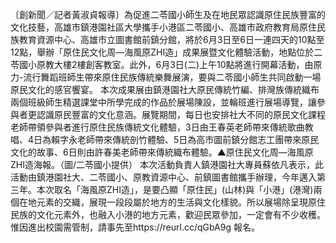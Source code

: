 〔創新聞／記者黃淑貞報導〕為促進二苓國小師生及在地民眾認識原住民族豐富的文化技藝，高雄市鎮港園社區大學攜手小港區二苓國小、高雄市政府教育局原住民族教育資源中心、高雄市立圖書館前鎮分館，將於6月3日至6日一連四天的10點至12點，舉辦「原住民文化周—海風原ZHI造」成果展暨文化體驗活動，地點位於二苓國小原教大樓2樓創客教室。此外，6月3日(二)上午10點將進行開幕活動，由原力-流行舞蹈班師生帶來原住民族傳統樂舞展演，要與二苓國小師生共同啟動一場原民文化的感官饗宴。 本次成果展由鎮港園社大原民傳統竹編、排灣族傳統織布兩個班級師生精選課堂中所學完成的作品於展場陳設，並輪班進行展場導覽，讓參與者更認識原民豐富的文化意涵。展覽期間，每日也安排社大不同的原民文化課程老師帶領參與者進行原住民族傳統文化體驗，3日由王春英老師帶來傳統歌曲教唱、4日為賴字永老師帶來傳統剖竹體驗、5日為高市圖前鎮分館志工團帶來原民文化的故事、6日則由許春美老師帶來傳統織布體驗。▲原住民文化周—海風原ZHI造海報。（圖/二苓國小提供） 本次活動負責人鎮港園社大專員蘇依凡表示，此活動由鎮港園社大、二苓國小、原教資源中心、前鎮圖書館攜手辦理，今年邁入第三年。本次取名「海風原ZHI造」，是要凸顯「原住民」(山林)與「小港」(港灣)兩個在地元素的交織，展現一段段屬於地方的生活與文化樣貌。所以展場除呈現原住民族的文化元素外，也融入小港的地方元素，歡迎民眾參加，一定會有不少收穫。惟因進出校園需管制，請事先至https://reurl.cc/qGbA9g 報名。